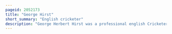 ```yaml
---
pageid: 2052173
title: "George Hirst"
short_summary: "English cricketer"
description: "George Herbert Hirst was a professional english Cricketer who played First-Class Cricket for Yorkshire County Cricket Club between 1891 and 1921 with a further Appearance in 1929. One of his best All-Rounders Hirst was a left Arm Medium-Fast Bowler and right-handed Batsman. He played in 24 Test Matches for England between 1897 and 1909 and twice visited Australia. He completed the Double of 1,000 Runs and 100 Wickets in an english Cricket Season 14 Times, the second most of any Cricketer after his contemporary and team-mate Wilfred Rhodes. Hirst was one of the wisden Cricketers of the Year for 1901 he scored 36356 Runs and took 2742 Wickets in First-Class Cricket. He made 790 Runs in the Test Series and took 59 Wickets."
---
```

